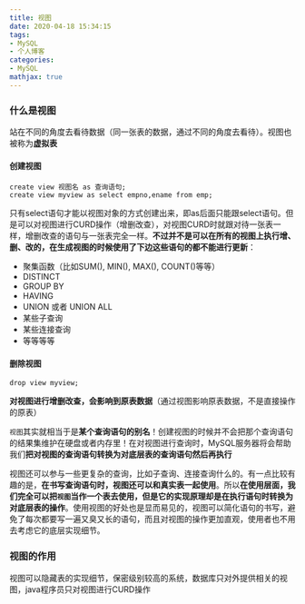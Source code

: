 ```yaml
---
title: 视图
date: 2020-04-18 15:34:15
tags:
- MySQL
- 个人博客
categories:
- MySQL
mathjax: true
---
```


### 什么是视图

站在不同的角度去看待数据（同一张表的数据，通过不同的角度去看待）。视图也被称为**虚拟表**

#### 创建视图

```mysql
create view 视图名 as 查询语句;
create view myview as select empno,ename from emp;
```

只有select语句才能以视图对象的方式创建出来，即as后面只能跟select语句。但是可以对视图进行CURD操作（增删改查），对视图CURD时就跟对待一张表一样，增删改查的语句与一张表完全一样。**不过并不是可以在所有的视图上执行增、删、改的，在生成视图的时候使用了下边这些语句的都不能进行更新**：

- 聚集函数（比如SUM(), MIN(), MAX(), COUNT()等等）
- DISTINCT
- GROUP BY
- HAVING
- UNION 或者 UNION ALL
- 某些子查询
- 某些连接查询
- 等等等等

#### 删除视图

```mysql
drop view myview;
```

**对视图进行增删改查，会影响到原表数据**（通过视图影响原表数据，不是直接操作的原表）

`视图`其实就相当于是**某个查询语句的别名**！创建视图的时候并不会把那个查询语句的结果集维护在硬盘或者内存里！在对视图进行查询时，MySQL服务器将会帮助我们**把对视图的查询语句转换为对底层表的查询语句然后再执行**



视图还可以参与一些更复杂的查询，比如子查询、连接查询什么的。有一点比较有趣的是，**在书写查询语句时，视图还可以和真实表一起使用**。所以**在使用层面，我们完全可以把`视图`当作一个表去使用，但是它的实现原理却是在执行语句时转换为对底层表的操作**。使用视图的好处也是显而易见的，视图可以简化语句的书写，避免了每次都要写一遍又臭又长的语句，而且对视图的操作更加直观，使用者也不用去考虑它的底层实现细节。

### 视图的作用

视图可以隐藏表的实现细节，保密级别较高的系统，数据库只对外提供相关的视图，java程序员只对视图进行CURD操作